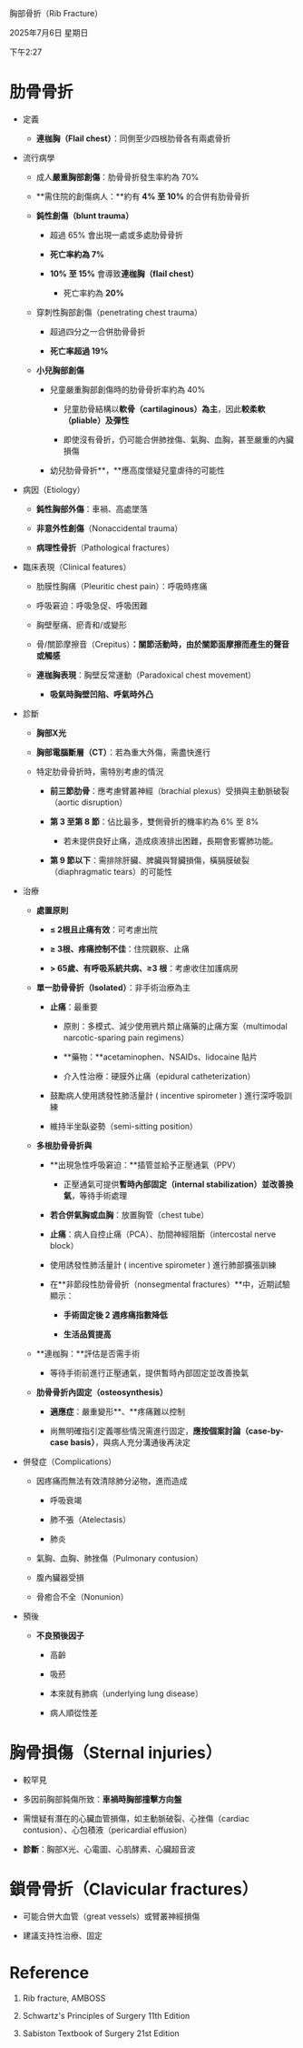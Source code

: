 胸部骨折（Rib Fracture）

2025年7月6日 星期日

下午2:27

# 肋骨骨折

- 定義

  - **連枷胸（Flail chest）**：同側至少四根肋骨各有兩處骨折

- 流行病學

  - 成人**嚴重胸部創傷**：肋骨骨折發生率約為 70%

  - **需住院的創傷病人：**約有 **4% 至 10%** 的合併有肋骨骨折

  - **鈍性創傷（blunt trauma）**

    - 超過 65% 會出現一處或多處肋骨骨折

    - **死亡率約為 7%**

    - **10% 至 15%** 會導致**連枷胸（flail chest）**

      - 死亡率約為 **20%**

  - 穿刺性胸部創傷（penetrating chest trauma）

    - 超過四分之一合併肋骨骨折

    - **死亡率超過 19%**

  <!-- -->

  - **小兒胸部創傷**

    - 兒童嚴重胸部創傷時的肋骨骨折率約為 40%

      - 兒童肋骨結構以**軟骨（cartilaginous）為主**，因此**較柔軟（pliable）及彈性**

      - 即使沒有骨折，仍可能合併肺挫傷、氣胸、血胸，甚至嚴重的內臟損傷

    - 幼兒肋骨骨折**，**應高度懷疑兒童虐待的可能性

- 病因（Etiology）

  - **鈍性胸部外傷**：車禍、高處墜落

  - **非意外性創傷**（Nonaccidental trauma）

  - **病理性骨折**（Pathological fractures）

- 臨床表現（Clinical features）

  - 肋膜性胸痛（Pleuritic chest pain）：呼吸時疼痛

  - 呼吸窘迫：呼吸急促、呼吸困難

  - 胸壁壓痛、瘀青和/或變形

  - 骨/關節摩擦音（Crepitus）**：**關節活動時，由於**關節面摩擦而產生的聲音或觸感**

  - **連枷胸表現**：胸壁反常運動（Paradoxical chest movement）

    - **吸氣時胸壁凹陷、呼氣時外凸**

- 診斷

  - **胸部X光**

  - **胸部電腦斷層（CT）**：若為重大外傷，需盡快進行

  - 特定肋骨骨折時，需特別考慮的情況

    - **前三節肋骨**：應考慮臂叢神經（brachial plexus）受損與主動脈破裂（aortic disruption）

    - **第 3 至第 8 節**：佔比最多，雙側骨折的機率約為 6% 至 8%

      - 若未提供良好止痛，造成痰液排出困難，長期會影響肺功能。

    - **第 9 節以下**：需排除肝臟、脾臟與腎臟損傷，橫膈膜破裂（diaphragmatic tears）的可能性

- 治療

  - **處置原則**

    - **≤ 2根且止痛有效**：可考慮出院

    - **≥ 3根、疼痛控制不佳**：住院觀察、止痛

    - **\> 65歲、有呼吸系統共病、≥3 根**：考慮收住加護病房

  - **單一肋骨骨折（Isolated）**：非手術治療為主

    - **止痛**：最重要

      - 原則：多模式、減少使用鴉片類止痛藥的止痛方案（multimodal narcotic-sparing pain regimens）

      - **藥物：**acetaminophen、NSAIDs、lidocaine 貼片

      - 介入性治療：硬膜外止痛（epidural catheterization）

    - 鼓勵病人使用誘發性肺活量計 ( incentive spirometer ) 進行深呼吸訓練

    - 維持半坐臥姿勢（semi-sitting position）

  - **多根肋骨骨折與**

    - **出現急性呼吸窘迫：**插管並給予正壓通氣（PPV）

      - 正壓通氣可提供**暫時內部固定（internal stabilization）並改善換氣**，等待手術處理

    - **若合併氣胸或血胸**：放置胸管（chest tube）

    - **止痛**：病人自控止痛（PCA）、肋間神經阻斷（intercostal nerve block）

    - 使用誘發性肺活量計 ( incentive spirometer ) 進行肺部擴張訓練

    - 在**非節段性肋骨骨折（nonsegmental fractures）**中，近期試驗顯示：

      - **手術固定後 2 週疼痛指數降低**

      - **生活品質提高**

  - **連枷胸：**評估是否需手術

    - 等待手術前進行正壓通氣，提供暫時內部固定並改善換氣

  - **肋骨骨折內固定（**osteosynthesis**）**

    - **適應症**：嚴重變形**、**疼痛難以控制

    - 尚無明確指引定義哪些情況需進行固定，**應按個案討論（case-by-case basis）**，與病人充分溝通後再決定

- 併發症（Complications）

  - 因疼痛而無法有效清除肺分泌物，進而造成

    - 呼吸衰竭

    - 肺不張（Atelectasis）

    - 肺炎

  - 氣胸、血胸、肺挫傷（Pulmonary contusion）

  - 腹內臟器受損

  - 骨癒合不全（Nonunion）

- 預後

  - **不良預後因子**

    - 高齡

    - 吸菸

    - 本來就有肺病（underlying lung disease）

    - 病人順從性差

# 胸骨損傷（Sternal injuries）

- 較罕見

<!-- -->

- 多因前胸部鈍傷所致：**車禍時胸部撞擊方向盤**

- 需懷疑有潛在的心臟血管損傷，如主動脈破裂、心挫傷（cardiac contusion）、心包積液（pericardial effusion）

- **診斷**：胸部X光、心電圖、心肌酵素、心臟超音波

# 鎖骨骨折（Clavicular fractures）

- 可能合併大血管（great vessels）或臂叢神經損傷

<!-- -->

- 建議支持性治療、固定

# Reference

1.  Rib fracture, AMBOSS

2.  Schwartz's Principles of Surgery 11th Edition

3.  Sabiston Textbook of Surgery 21st Edition
